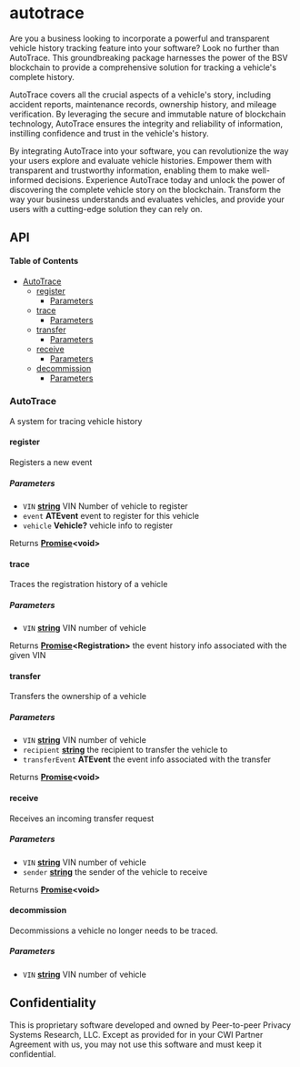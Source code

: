 # autotrace

Are you a business looking to incorporate a powerful and transparent vehicle history tracking feature into your software? Look no further than AutoTrace. This groundbreaking package harnesses the power of the BSV blockchain to provide a comprehensive solution for tracking a vehicle's complete history.

AutoTrace covers all the crucial aspects of a vehicle's story, including accident reports, maintenance records, ownership history, and mileage verification. By leveraging the secure and immutable nature of blockchain technology, AutoTrace ensures the integrity and reliability of information, instilling confidence and trust in the vehicle's history.

By integrating AutoTrace into your software, you can revolutionize the way your users explore and evaluate vehicle histories. Empower them with transparent and trustworthy information, enabling them to make well-informed decisions. Experience AutoTrace today and unlock the power of discovering the complete vehicle story on the blockchain. Transform the way your business understands and evaluates vehicles, and provide your users with a cutting-edge solution they can rely on.

## API

<!-- Generated by documentation.js. Update this documentation by updating the source code. -->

#### Table of Contents

*   [AutoTrace](#autotrace)
    *   [register](#register)
        *   [Parameters](#parameters)
    *   [trace](#trace)
        *   [Parameters](#parameters-1)
    *   [transfer](#transfer)
        *   [Parameters](#parameters-2)
    *   [receive](#receive)
        *   [Parameters](#parameters-3)
    *   [decommission](#decommission)
        *   [Parameters](#parameters-4)

### AutoTrace

A system for tracing vehicle history

#### register

Registers a new event

##### Parameters

*   `VIN` **[string](https://developer.mozilla.org/docs/Web/JavaScript/Reference/Global_Objects/String)** VIN Number of vehicle to register
*   `event` **ATEvent** event to register for this vehicle
*   `vehicle` **Vehicle?** vehicle info to register

Returns **[Promise](https://developer.mozilla.org/docs/Web/JavaScript/Reference/Global_Objects/Promise)\<void>**&#x20;

#### trace

Traces the registration history of a vehicle

##### Parameters

*   `VIN` **[string](https://developer.mozilla.org/docs/Web/JavaScript/Reference/Global_Objects/String)** VIN number of vehicle

Returns **[Promise](https://developer.mozilla.org/docs/Web/JavaScript/Reference/Global_Objects/Promise)\<Registration>** the event history info associated with the given VIN

#### transfer

Transfers the ownership of a vehicle

##### Parameters

*   `VIN` **[string](https://developer.mozilla.org/docs/Web/JavaScript/Reference/Global_Objects/String)** VIN number of vehicle
*   `recipient` **[string](https://developer.mozilla.org/docs/Web/JavaScript/Reference/Global_Objects/String)** the recipient to transfer the vehicle to
*   `transferEvent` **ATEvent** the event info associated with the transfer

Returns **[Promise](https://developer.mozilla.org/docs/Web/JavaScript/Reference/Global_Objects/Promise)\<void>**&#x20;

#### receive

Receives an incoming transfer request

##### Parameters

*   `VIN` **[string](https://developer.mozilla.org/docs/Web/JavaScript/Reference/Global_Objects/String)** VIN number of vehicle
*   `sender` **[string](https://developer.mozilla.org/docs/Web/JavaScript/Reference/Global_Objects/String)** the sender of the vehicle to receive

Returns **[Promise](https://developer.mozilla.org/docs/Web/JavaScript/Reference/Global_Objects/Promise)\<void>**&#x20;

#### decommission

Decommissions a vehicle no longer needs to be traced.

##### Parameters

*   `VIN` **[string](https://developer.mozilla.org/docs/Web/JavaScript/Reference/Global_Objects/String)** VIN number of vehicle

## Confidentiality

This is proprietary software developed and owned by Peer-to-peer Privacy Systems Research, LLC. Except as provided for in your CWI Partner Agreement with us, you may not use this software and must keep it confidential.
